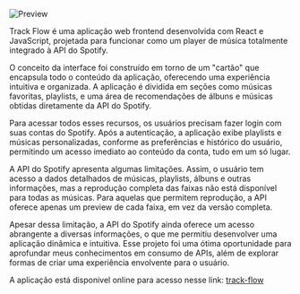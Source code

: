 ![Preview](https://utfs.io/f/FJxfrM1suimWqFRI3Im0uIb914n2oMjNwFlGBOaZeJkcTRUW)

Track Flow é uma aplicação web frontend desenvolvida com React e JavaScript, projetada para funcionar como um player de música totalmente integrado à API do Spotify.

O conceito da interface foi construído em torno de um "cartão" que encapsula todo o conteúdo da aplicação, oferecendo uma experiência intuitiva e organizada. A aplicação é dividida em seções como músicas favoritas, playlists, e uma área de recomendações de álbuns e músicas obtidas diretamente da API do Spotify.

Para acessar todos esses recursos, os usuários precisam fazer login com suas contas do Spotify. Após a autenticação, a aplicação exibe playlists e músicas personalizadas, conforme as preferências e histórico do usuário, permitindo um acesso imediato ao conteúdo da conta, tudo em um só lugar.

A API do Spotify apresenta algumas limitações. Assim, o usuário tem acesso a dados detalhados de músicas, playlists, álbuns e outras informações, mas a reprodução completa das faixas não está disponível para todas as músicas. Para aquelas que permitem reprodução, a API oferece apenas um preview de cada faixa, em vez da versão completa.

Apesar dessa limitação, a API do Spotify ainda oferece um acesso abrangente a diversas informações, o que me permitiu desenvolver uma aplicação dinâmica e intuitiva. Esse projeto foi uma ótima oportunidade para aprofundar meus conhecimentos em consumo de APIs, além de explorar formas de criar uma experiência envolvente para o usuário.

A aplicação está disponivel online para acesso nesse link: [track-flow](https://arisonfirmino.github.io/track-flow)
